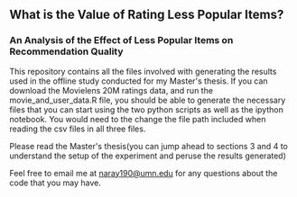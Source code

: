 ## What is the Value of Rating Less Popular Items?
### An Analysis of the Effect of Less Popular Items on Recommendation Quality

This repository contains all the files involved with generating the results used in the offline study conducted for my Master's thesis. 
If you can download the Movielens 20M ratings data, and run the movie_and_user_data.R file, you should be able to generate the necessary
files that you can start using the two python scripts as well as the ipython notebook. You would need to the change the file path 
included when reading the csv files in all three files. 

Please read the Master's thesis(you can jump ahead to sections 3 and 4 to understand the setup of the experiment and peruse the results generated)

Feel free to email me at naray190@umn.edu for any questions about the code that you may have. 

